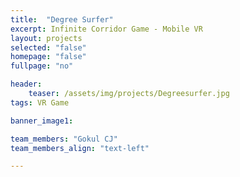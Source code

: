 ```yaml
---
title:  "Degree Surfer"
excerpt: Infinite Corridor Game - Mobile VR
layout: projects   
selected: "false"
homepage: "false"
fullpage: "no"

header:
    teaser: /assets/img/projects/Degreesurfer.jpg
tags: VR Game

banner_image1:

team_members: "Gokul CJ"
team_members_align: "text-left"

---
```


